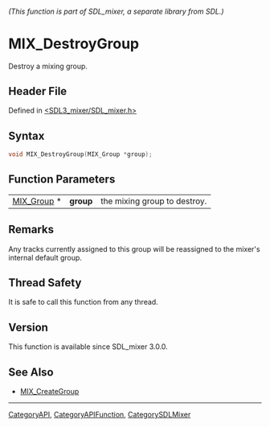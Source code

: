 ###### (This function is part of SDL_mixer, a separate library from SDL.)
# MIX_DestroyGroup

Destroy a mixing group.

## Header File

Defined in [<SDL3_mixer/SDL_mixer.h>](https://github.com/libsdl-org/SDL_mixer/blob/main/include/SDL3_mixer/SDL_mixer.h)

## Syntax

```c
void MIX_DestroyGroup(MIX_Group *group);
```

## Function Parameters

|                          |           |                              |
| ------------------------ | --------- | ---------------------------- |
| [MIX_Group](MIX_Group) * | **group** | the mixing group to destroy. |

## Remarks

Any tracks currently assigned to this group will be reassigned to the
mixer's internal default group.

## Thread Safety

It is safe to call this function from any thread.

## Version

This function is available since SDL_mixer 3.0.0.

## See Also

- [MIX_CreateGroup](MIX_CreateGroup)

----
[CategoryAPI](CategoryAPI), [CategoryAPIFunction](CategoryAPIFunction), [CategorySDLMixer](CategorySDLMixer)

